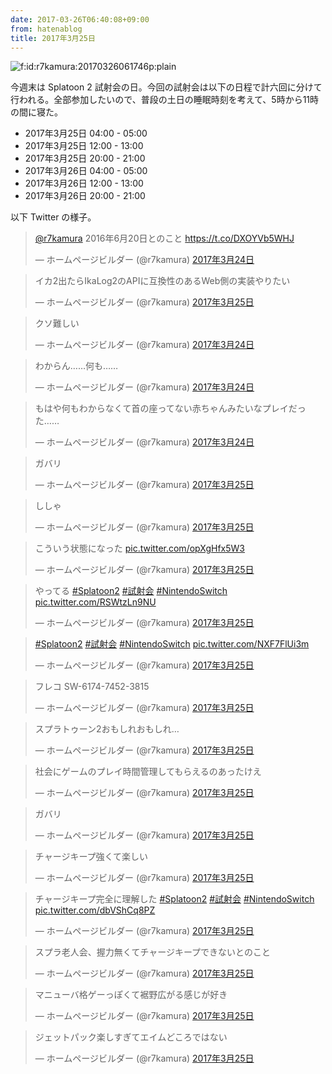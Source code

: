 ```yaml
---
date: 2017-03-26T06:40:08+09:00
from: hatenablog
title: 2017年3月25日
---
```


<p><span itemscope itemtype="http://schema.org/Photograph"><img src="https://cdn-ak.f.st-hatena.com/images/fotolife/r/r7kamura/20170326/20170326061746.png" alt="f:id:r7kamura:20170326061746p:plain" title="f:id:r7kamura:20170326061746p:plain" class="hatena-fotolife" itemprop="image"></span></p>

<p>今週末は Splatoon 2 試射会の日。今回の試射会は以下の日程で計六回に分けて行われる。全部参加したいので、普段の土日の睡眠時刻を考えて、5時から11時の間に寝た。</p>

<ul>
<li>2017年3月25日 04:00 - 05:00</li>
<li>2017年3月25日 12:00 - 13:00</li>
<li>2017年3月25日 20:00 - 21:00</li>
<li>2017年3月26日 04:00 - 05:00</li>
<li>2017年3月26日 12:00 - 13:00</li>
<li>2017年3月26日 20:00 - 21:00</li>
</ul>


<p>以下 Twitter の様子。</p>

<p></p><blockquote class="twitter-tweet" data-lang="ja">
<p lang="ja" dir="ltr"><a href="https://twitter.com/r7kamura">@r7kamura</a> 2016年6月20日とのこと <a href="https://t.co/DXOYVb5WHJ">https://t.co/DXOYVb5WHJ</a></p>— ホームページビルダー (@r7kamura) <a href="https://twitter.com/r7kamura/status/845332100811149314">2017年3月24日</a>
</blockquote><script async src="//platform.twitter.com/widgets.js" charset="utf-8"></script>

<p></p><blockquote class="twitter-tweet" data-lang="ja">
<p lang="ja" dir="ltr">イカ2出たらIkaLog2のAPIに互換性のあるWeb側の実装やりたい</p>— ホームページビルダー (@r7kamura) <a href="https://twitter.com/r7kamura/status/845494619978657793">2017年3月25日</a>
</blockquote><script async src="//platform.twitter.com/widgets.js" charset="utf-8"></script>

<p></p><blockquote class="twitter-tweet" data-lang="ja">
<p lang="ja" dir="ltr">クソ難しい</p>— ホームページビルダー (@r7kamura) <a href="https://twitter.com/r7kamura/status/845351383389786112">2017年3月24日</a>
</blockquote><script async src="//platform.twitter.com/widgets.js" charset="utf-8"></script>

<p></p><blockquote class="twitter-tweet" data-lang="ja">
<p lang="ja" dir="ltr">わからん……何も……</p>— ホームページビルダー (@r7kamura) <a href="https://twitter.com/r7kamura/status/845352923156533248">2017年3月24日</a>
</blockquote><script async src="//platform.twitter.com/widgets.js" charset="utf-8"></script>

<p></p><blockquote class="twitter-tweet" data-lang="ja">
<p lang="ja" dir="ltr">もはや何もわからなくて首の座ってない赤ちゃんみたいなプレイだった……</p>— ホームページビルダー (@r7kamura) <a href="https://twitter.com/r7kamura/status/845370892687360000">2017年3月24日</a>
</blockquote><script async src="//platform.twitter.com/widgets.js" charset="utf-8"></script>

<p></p><blockquote class="twitter-tweet" data-lang="ja">
<p lang="ja" dir="ltr">ガバリ</p>— ホームページビルダー (@r7kamura) <a href="https://twitter.com/r7kamura/status/845456923730194433">2017年3月25日</a>
</blockquote><script async src="//platform.twitter.com/widgets.js" charset="utf-8"></script>

<p></p><blockquote class="twitter-tweet" data-lang="ja">
<p lang="ja" dir="ltr">ししゃ</p>— ホームページビルダー (@r7kamura) <a href="https://twitter.com/r7kamura/status/845457053963370498">2017年3月25日</a>
</blockquote><script async src="//platform.twitter.com/widgets.js" charset="utf-8"></script>

<p></p><blockquote class="twitter-tweet" data-lang="ja">
<p lang="ja" dir="ltr">こういう状態になった <a href="https://t.co/opXgHfx5W3">pic.twitter.com/opXgHfx5W3</a></p>— ホームページビルダー (@r7kamura) <a href="https://twitter.com/r7kamura/status/845589821586206721">2017年3月25日</a>
</blockquote><script async src="//platform.twitter.com/widgets.js" charset="utf-8"></script>

<p></p><blockquote class="twitter-tweet" data-lang="ja">
<p lang="ja" dir="ltr">やってる <a href="https://twitter.com/hashtag/Splatoon2?src=hash">#Splatoon2</a> <a href="https://twitter.com/hashtag/%E8%A9%A6%E5%B0%84%E4%BC%9A?src=hash">#試射会</a> <a href="https://twitter.com/hashtag/NintendoSwitch?src=hash">#NintendoSwitch</a> <a href="https://t.co/RSWtzLn9NU">pic.twitter.com/RSWtzLn9NU</a></p>— ホームページビルダー (@r7kamura) <a href="https://twitter.com/r7kamura/status/845595580558589952">2017年3月25日</a>
</blockquote><script async src="//platform.twitter.com/widgets.js" charset="utf-8"></script>

<p></p><blockquote class="twitter-tweet" data-lang="ja">
<p lang="und" dir="ltr"><a href="https://twitter.com/hashtag/Splatoon2?src=hash">#Splatoon2</a> <a href="https://twitter.com/hashtag/%E8%A9%A6%E5%B0%84%E4%BC%9A?src=hash">#試射会</a> <a href="https://twitter.com/hashtag/NintendoSwitch?src=hash">#NintendoSwitch</a> <a href="https://t.co/NXF7FlUi3m">pic.twitter.com/NXF7FlUi3m</a></p>— ホームページビルダー (@r7kamura) <a href="https://twitter.com/r7kamura/status/845602201368051712">2017年3月25日</a>
</blockquote><script async src="//platform.twitter.com/widgets.js" charset="utf-8"></script>

<p></p><blockquote class="twitter-tweet" data-lang="ja">
<p lang="ja" dir="ltr">フレコ SW-6174-7452-3815</p>— ホームページビルダー (@r7kamura) <a href="https://twitter.com/r7kamura/status/845610614433038336">2017年3月25日</a>
</blockquote><script async src="//platform.twitter.com/widgets.js" charset="utf-8"></script>

<p></p><blockquote class="twitter-tweet" data-lang="ja">
<p lang="ja" dir="ltr">スプラトゥーン2おもしれおもしれ…</p>— ホームページビルダー (@r7kamura) <a href="https://twitter.com/r7kamura/status/845611305905995776">2017年3月25日</a>
</blockquote><script async src="//platform.twitter.com/widgets.js" charset="utf-8"></script>

<p></p><blockquote class="twitter-tweet" data-lang="ja">
<p lang="ja" dir="ltr">社会にゲームのプレイ時間管理してもらえるのあったけえ</p>— ホームページビルダー (@r7kamura) <a href="https://twitter.com/r7kamura/status/845613290826825728">2017年3月25日</a>
</blockquote><script async src="//platform.twitter.com/widgets.js" charset="utf-8"></script>

<p></p><blockquote class="twitter-tweet" data-lang="ja">
<p lang="ja" dir="ltr">ガバリ</p>— ホームページビルダー (@r7kamura) <a href="https://twitter.com/r7kamura/status/845698314360147969">2017年3月25日</a>
</blockquote><script async src="//platform.twitter.com/widgets.js" charset="utf-8"></script>

<p></p><blockquote class="twitter-tweet" data-lang="ja">
<p lang="ja" dir="ltr">チャージキープ強くて楽しい</p>— ホームページビルダー (@r7kamura) <a href="https://twitter.com/r7kamura/status/845721386131730433">2017年3月25日</a>
</blockquote><script async src="//platform.twitter.com/widgets.js" charset="utf-8"></script>

<p></p><blockquote class="twitter-tweet" data-lang="ja">
<p lang="ja" dir="ltr">チャージキープ完全に理解した <a href="https://twitter.com/hashtag/Splatoon2?src=hash">#Splatoon2</a> <a href="https://twitter.com/hashtag/%E8%A9%A6%E5%B0%84%E4%BC%9A?src=hash">#試射会</a> <a href="https://twitter.com/hashtag/NintendoSwitch?src=hash">#NintendoSwitch</a> <a href="https://t.co/dbVShCq8PZ">pic.twitter.com/dbVShCq8PZ</a></p>— ホームページビルダー (@r7kamura) <a href="https://twitter.com/r7kamura/status/845729631198076928">2017年3月25日</a>
</blockquote><script async src="//platform.twitter.com/widgets.js" charset="utf-8"></script>

<p></p><blockquote class="twitter-tweet" data-lang="ja">
<p lang="ja" dir="ltr">スプラ老人会、握力無くてチャージキープできないとのこと</p>— ホームページビルダー (@r7kamura) <a href="https://twitter.com/r7kamura/status/845730886620364800">2017年3月25日</a>
</blockquote><script async src="//platform.twitter.com/widgets.js" charset="utf-8"></script>

<p></p><blockquote class="twitter-tweet" data-lang="ja">
<p lang="ja" dir="ltr">マニューバ格ゲーっぽくて裾野広がる感じが好き</p>— ホームページビルダー (@r7kamura) <a href="https://twitter.com/r7kamura/status/845732810878967808">2017年3月25日</a>
</blockquote><script async src="//platform.twitter.com/widgets.js" charset="utf-8"></script>

<p></p><blockquote class="twitter-tweet" data-lang="ja">
<p lang="ja" dir="ltr">ジェットパック楽しすぎてエイムどころではない</p>— ホームページビルダー (@r7kamura) <a href="https://twitter.com/r7kamura/status/845744416845451265">2017年3月25日</a>
</blockquote><script async src="//platform.twitter.com/widgets.js" charset="utf-8"></script>

